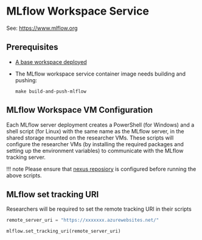 # MLflow Workspace Service

See: <https://www.mlflow.org>

## Prerequisites

- [A base workspace deployed](../workspaces/base.md)

- The MLflow workspace service container image needs building and pushing:

  `make build-and-push-mlflow`

## MLflow Workspace VM Configuration

Each MLflow server deployment creates a PowerShell (for Windows) and a shell script (for Linux) with the same name as the MLflow server, in the shared storage mounted on the researcher VMs. These scripts will configure the researcher VMs (by installing the required packages and setting up the environment variables) to communicate with the MLflow tracking server.

!!! note
    Please ensure that [nexus reposiory](https://microsoft.github.io/AzureTRE/tre-admins/setup-instructions/configuring-shared-services/) is configured before running the above scripts.

## MLflow set tracking URI

Researchers will be required to set the remote tracking URI in their scripts

```python
remote_server_uri = "https://xxxxxxx.azurewebsites.net/"

mlflow.set_tracking_uri(remote_server_uri)
```
